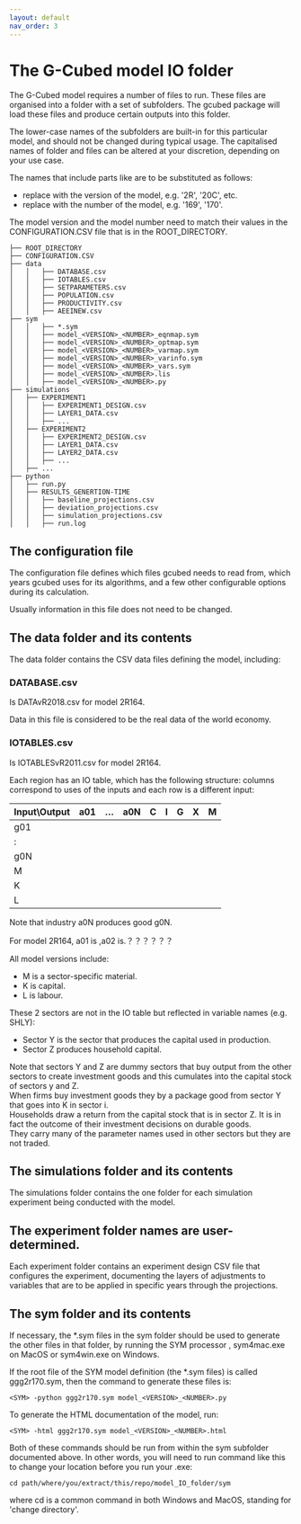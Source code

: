 ```yaml
---
layout: default
nav_order: 3
---
```


# The G-Cubed model IO folder

The G-Cubed model requires a number of files to run. These files are organised into a folder with a set of subfolders. The gcubed package will load these files and produce certain outputs into this folder.  

The lower-case names of the subfolders are built-in for this particular model, and should not be changed during typical usage. The capitalised names of folder and files can be altered at your discretion, depending on your use case. 

The names that include parts like <PART> are to be substituted as follows:
* <VERSION> replace with the version of the model, e.g. '2R', '20C', etc.
* <NUMBER> replace with the number of the model, e.g. '169', '170'.

The model version and the model number need to match their values in the CONFIGURATION.CSV file that is in the ROOT_DIRECTORY.

```
├── ROOT_DIRECTORY
├── CONFIGURATION.CSV
├── data
│   │   ├── DATABASE.csv
│   │   ├── IOTABLES.csv
│   │   ├── SETPARAMETERS.csv
│   │   ├── POPULATION.csv
│   │   ├── PRODUCTIVITY.csv
│   │   ├── AEEINEW.csv
├── sym
│   │   ├── *.sym
│   │   ├── model_<VERSION>_<NUMBER>_eqnmap.sym
│   │   ├── model_<VERSION>_<NUMBER>_optmap.sym
│   │   ├── model_<VERSION>_<NUMBER>_varmap.sym
│   │   ├── model_<VERSION>_<NUMBER>_varinfo.sym
│   │   ├── model_<VERSION>_<NUMBER>_vars.sym
│   │   ├── model_<VERSION>_<NUMBER>.lis
│   │   ├── model_<VERSION>_<NUMBER>.py
├── simulations
│   ├── EXPERIMENT1
│   │   ├── EXPERIMENT1_DESIGN.csv
│   │   ├── LAYER1_DATA.csv
│   │   ├── ...
│   ├── EXPERIMENT2
│   │   ├── EXPERIMENT2_DESIGN.csv
│   │   ├── LAYER1_DATA.csv
│   │   ├── LAYER2_DATA.csv
│   │   ├── ...
│   ├── ...
├── python
│   ├── run.py
│   ├── RESULTS_GENERTION-TIME
│   │   ├── baseline_projections.csv
│   │   ├── deviation_projections.csv
│   │   ├── simulation_projections.csv
│   │   ├── run.log
```

## The configuration file

The configuration file defines which files gcubed needs to read from, which years gcubed uses for its algorithms, 
and a few other configurable options during its calculation.

Usually information in this file does not need to be changed.

## The data folder and its contents

The data folder contains the CSV data files defining the model, including:

### DATABASE.csv

Is DATAvR2018.csv for model 2R164. 

Data in this file is considered to be the real data of the world economy.

### IOTABLES.csv

Is IOTABLESvR2011.csv for model 2R164.

Each region has an IO table, which has the following structure: columns correspond to uses of the inputs and each row is a different input:

| Input\Output | a01 | …   | a0N | C   | I   | G   | X   | M   |
|--------------| --- | --- | --- | --- | --- | --- | --- | --- |
| g01          |     |     |     |     |     |     |     |     |
| :            |     |     |     |     |     |     |     |     |
| g0N          |     |     |     |     |     |     |     |     |
| M            |     |     |     |     |     |     |     |     |
| K            |     |     |     |     |     |     |     |     |
| L            |     |     |     |     |     |     |     |     |

Note that industry a0N produces good g0N.

For model 2R164, a01 is ,a02 is.？？？？？？

All model versions include:  
- M is a sector-specific material.  
- K is capital.  
- L is labour.  

These 2 sectors are not in the IO table but reflected in variable names (e.g. SHLY):
- Sector Y is the sector that produces the capital used in production.  
- Sector Z produces household capital.  

Note that sectors Y and Z are dummy sectors that buy output from the other sectors to create investment goods and this cumulates into the capital stock of sectors y and Z.   
When firms buy investment goods they by a package good from sector Y that goes into K in sector i.   
Households draw a return from the capital stock that is in sector Z. It is in fact the outcome of their investment decisions on durable goods.   
They carry many of the parameter names used in other sectors but they are not traded.

## The simulations folder and its contents

The simulations folder contains the one folder for each simulation experiment being conducted with the model.

## The experiment folder names are user-determined.

Each experiment folder contains an experiment design CSV file that configures the experiment, documenting
the layers of adjustments to variables that are to be applied in specific years through the projections.

## The sym folder and its contents

If necessary, the *.sym files in the sym folder should be used to generate the other files in that folder, by running the SYM processor <SYM>, sym4mac.exe on MacOS or sym4win.exe on Windows.

If the root file of the SYM model definition (the *.sym files) is called ggg2r170.sym, then the command to generate these files is:
```
<SYM> -python ggg2r170.sym model_<VERSION>_<NUMBER>.py
```

To generate the HTML documentation of the model, run:
```
<SYM> -html ggg2r170.sym model_<VERSION>_<NUMBER>.html
```

Both of these commands should be run from within the sym subfolder documented above. In other words, you will need to run command like this to change your location before you run your .exe:
```
cd path/where/you/extract/this/repo/model_IO_folder/sym
```
where cd is a common command in both Windows and MacOS, standing for 'change directory'.
  
